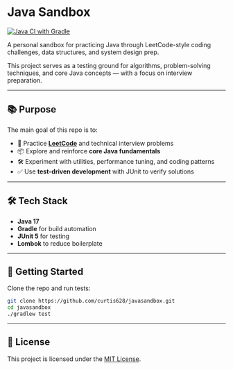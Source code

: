 # Java Sandbox

[![Java CI with Gradle](https://github.com/curtis628/javasandbox/actions/workflows/gradle.yml/badge.svg)](https://github.com/curtis628/javasandbox/actions/workflows/gradle.yml)

A personal sandbox for practicing Java through LeetCode-style coding challenges, data structures, and system design prep.

This project serves as a testing ground for algorithms, problem-solving techniques, and core Java concepts — with a focus on interview preparation.

---

## 📚 Purpose

The main goal of this repo is to:

- 🧠 Practice **[LeetCode](https://leetcode.com/problemset/)** and technical interview problems
- 📦 Explore and reinforce **core Java fundamentals**
- 🛠️ Experiment with utilities, performance tuning, and coding patterns
- ✅ Use **test-driven development** with JUnit to verify solutions

---

## 🛠️ Tech Stack

- **Java 17**
- **Gradle** for build automation
- **JUnit 5** for testing
- **Lombok** to reduce boilerplate

---

## 🚀 Getting Started

Clone the repo and run tests:

```bash
git clone https://github.com/curtis628/javasandbox.git
cd javasandbox
./gradlew test
```

---

## 📝 License
This project is licensed under the [MIT License](LICENSE).